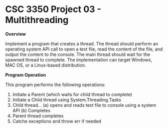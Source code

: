 # CSC 3350 Project 03 - Multithreading 

**Overview**

Implement a program that creates a thread. The thread should perform an operating system API call to open a text file, read the content of the file, and output the content to the console. The main thread should wait for the spawned thread to complete. The implementation can target Windows, MAC OS, or a Linux-based distribution.

**Program Operation**

This program performs the following operations:

1. Initiate a Parent (which waits for child thread to complete)
2. Initiate a Child thread using System.Threading.Tasks
3.  Child thread...
    (a) opens and reads text file to console using a system API
    (b) Completes
4. Parent thread completes
5. Catche exceptions and throw err if needed
